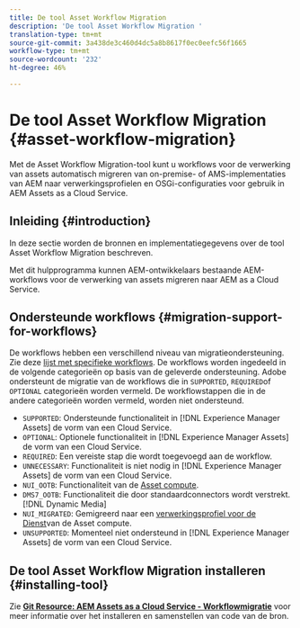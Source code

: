```yaml
---
title: De tool Asset Workflow Migration
description: 'De tool Asset Workflow Migration '
translation-type: tm+mt
source-git-commit: 3a438de3c460d4dc5a8b8617f0ec0eefc56f1665
workflow-type: tm+mt
source-wordcount: '232'
ht-degree: 46%

---
```



# De tool Asset Workflow Migration {#asset-workflow-migration}

Met de Asset Workflow Migration-tool kunt u workflows voor de verwerking van assets automatisch migreren van on-premise- of AMS-implementaties van AEM naar verwerkingsprofielen en OSGi-configuraties voor gebruik in AEM Assets as a Cloud Service.

## Inleiding {#introduction}

In deze sectie worden de bronnen en implementatiegegevens over de tool Asset Workflow Migration beschreven.

Met dit hulpprogramma kunnen AEM-ontwikkelaars bestaande AEM-workflows voor de verwerking van assets migreren naar AEM as a Cloud Service.

## Ondersteunde workflows {#migration-support-for-workflows}

De workflows hebben een verschillend niveau van migratieondersteuning. Zie deze [lijst met specifieke workflows](https://github.com/adobe/aem-cloud-migration/blob/master/src/main/resources/workflowSteps.properties). De workflows worden ingedeeld in de volgende categorieën op basis van de geleverde ondersteuning. Adobe ondersteunt de migratie van de workflows die in `SUPPORTED`, `REQUIRED`of `OPTIONAL` categorieën worden vermeld. De workflowstappen die in de andere categorieën worden vermeld, worden niet ondersteund.

* `SUPPORTED`: Ondersteunde functionaliteit in [!DNL Experience Manager Assets] de vorm van een Cloud Service.
* `OPTIONAL`: Optionele functionaliteit in [!DNL Experience Manager Assets] de vorm van een Cloud Service.
* `REQUIRED`: Een vereiste stap die wordt toegevoegd aan de workflow.
* `UNNECESSARY`: Functionaliteit is niet nodig in [!DNL Experience Manager Assets] de vorm van een Cloud Service.
* `NUI_OOTB`: Functionaliteit van de [Asset compute](/help/assets/asset-microservices-configure-and-use.md).
* `DMS7_OOTB`: Functionaliteit die door standaardconnectors wordt verstrekt. [!DNL Dynamic Media]
* `NUI_MIGRATED`: Gemigreerd naar een [verwerkingsprofiel voor de Dienst](/help/assets/asset-microservices-configure-and-use.md)van de Asset compute.
* `UNSUPPORTED`: Momenteel niet ondersteund in [!DNL Experience Manager Assets] de vorm van een Cloud Service.

## De tool Asset Workflow Migration installeren {#installing-tool}

Zie **[Git Resource: AEM Assets as a Cloud Service - Workflowmigratie](https://github.com/adobe/aem-cloud-migration)** voor meer informatie over het installeren en samenstellen van code van de bron.
